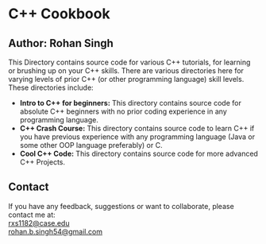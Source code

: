 # C++ Cookbook
## Author: Rohan Singh
This Directory contains source code for various C++ tutorials, for learning or brushing up on your C++ skills. There are various directories here for varying levels of prior C++ (or other programming language) skill levels.   
These directories include:  
  - **Intro to C++ for beginners:** This directory contains source code for absolute C++ beginners with no prior coding experience in any programming language.    
  - **C++ Crash Course:** This directory contains source code to learn C++ if you have previous experience with any programming language (Java or some other OOP language preferably) or C.  
  - **Cool C++ Code:** This directory contains source code for more advanced C++ Projects.    

## Contact
If you have any feedback, suggestions or want to collaborate, please contact me at:  
rxs1182@case.edu  
rohan.b.singh54@gmail.com  

